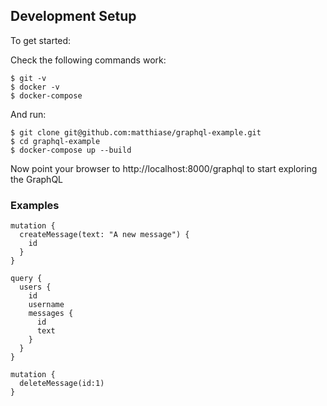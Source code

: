 ## Development Setup

To get started:

Check the following commands work:
```
$ git -v
$ docker -v
$ docker-compose
```

And run:
```
$ git clone git@github.com:matthiase/graphql-example.git
$ cd graphql-example
$ docker-compose up --build
```

Now point your browser to http://localhost:8000/graphql to start exploring the GraphQL

### Examples
```
mutation {
  createMessage(text: "A new message") {
    id
  }
}
```

```
query {
  users {
    id
    username
    messages {
      id
      text
    }
  }
}
```

```
mutation {
  deleteMessage(id:1)
}
```

